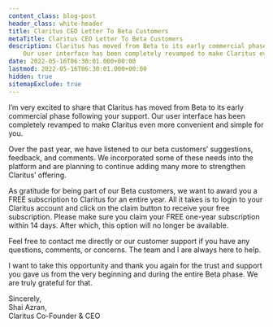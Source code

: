 ```yaml
---
content_class: blog-post
header_class: white-header
title: Claritus CEO Letter To Beta Customers
metaTitle: Claritus CEO Letter To Beta Customers 
description: Claritus has moved from Beta to its early commercial phase.
    Our user interface has been completely revamped to make Claritus even more convenient and simple for you.
date: 2022-05-16T06:30:01.000+00:00
lastmod: 2022-05-16T06:30:01.000+00:00
hidden: true
sitemapExclude: true
---
```


I’m very excited to share that Claritus has moved from Beta to its early commercial phase following your support. Our user interface has been completely revamped to make Claritus even more convenient and simple for you.

Over the past year, we have listened to our beta customers’ suggestions, feedback, and comments. We incorporated some of these needs into the platform and are planning to continue adding many more to strengthen Claritus’ offering.

As gratitude for being part of our Beta customers, we want to award you a FREE subscription to Claritus for an entire year. All it takes is to login to your Claritus account and click on the claim button to receive your free subscription.
Please make sure you claim your FREE one-year subscription within 14 days. After which, this option will no longer be available.

Feel free to contact me directly or our customer support if you have any questions, comments, or concerns. The team and I are always here to help.

I want to take this opportunity and thank you again for the trust and support you gave us from the very beginning and during the entire Beta phase. We are truly grateful for that.

Sincerely,  
Shai Azran,  
Claritus Co-Founder & CEO